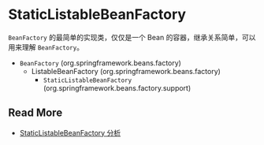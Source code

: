 # StaticListableBeanFactory

 `BeanFactory` 的最简单的实现类，仅仅是一个 Bean 的容器，继承关系简单，可以用来理解 `BeanFactory`。



- `BeanFactory` (org.springframework.beans.factory)
  - ListableBeanFactory (org.springframework.beans.factory)
    - `StaticListableBeanFactory` (org.springframework.beans.factory.support)



## Read More

- [StaticListableBeanFactory 分析](https://blog.csdn.net/Fair_Jm/article/details/84417998)